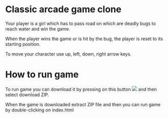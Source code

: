 Classic arcade game clone
===============================

Your player is a girl which has to pass road on which are deadly bugs to reach water and win the game.

When the player wins the game or is hit by the bug, the player is reset to its starting position.

To move your character use up, left, down, right arrow keys.

How to run game
===============================

To run game you can download it by pressing on this button <img src="http://prntscr.com/k7c489"> and then select download ZIP.

When the game is downloaded extract ZIP file and then you can run game by double-clicking on index.html